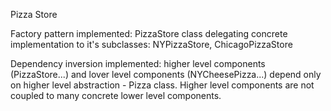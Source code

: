 Pizza Store

Factory pattern implemented: PizzaStore class delegating concrete implementation to it's subclasses: NYPizzaStore, ChicagoPizzaStore

Dependency inversion implemented: higher level components (PizzaStore...) and lover level components (NYCheesePizza...) depend only on higher level abstraction - Pizza class. Higher level components are not coupled to many concrete lower level components.
